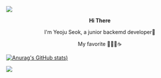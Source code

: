 <img src="https://capsule-render.vercel.app/api?type=wave&color=fcccdd&height=300&section=header&text=hello%20 I'm YEOJU&fontSize=90&"/>

<p align="center">
  <b>Hi There</b></p>

<p align="center">I'm Yeoju Seok, a junior backemd developer🌱</p>
<p align="center">My favorite 🧘‍♀️🎼☕️</p>

[![Anurag's GitHub stats](https://github-readme-stats.vercel.app/api?username=YEOJU-SEOK&count_private=true&show_icons=true&theme=dracula))](https://github.com/anuraghazra/github-readme-stats)


<img src="https://capsule-render.vercel.app/api?type=wave&color=fcccdd&height=150&section=footer&fontSize=90&"/>


